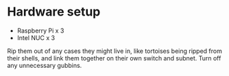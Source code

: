 # Hardware setup

- Raspberry Pi x 3
- Intel NUC x 3

Rip them out of any cases they might live in, like tortoises being ripped from their shells, and link them together on their own switch and subnet. Turn off any unnecessary gubbins. 
